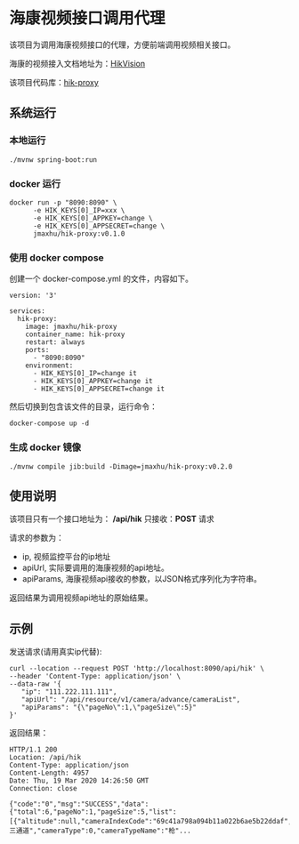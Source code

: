 # 海康视频接口调用代理

该项目为调用海康视频接口的代理，方便前端调用视频相关接口。

海康的视频接入文档地址为：[HikVision](https://open.hikvision.com/docs/37e38899e583cfe4f9879a07a5294bf4)

该项目代码库：[hik-proxy](https://github.com/jmaxhu/hik-proxy)

## 系统运行

### 本地运行

```shell script
./mvnw spring-boot:run
```

### docker 运行

```shell script
docker run -p "8090:8090" \
      -e HIK_KEYS[0]_IP=xxx \
      -e HIK_KEYS[0]_APPKEY=change \
      -e HIK_KEYS[0]_APPSECRET=change \
      jmaxhu/hik-proxy:v0.1.0
```

### 使用 docker compose

创建一个 docker-compose.yml 的文件，内容如下。

```
version: '3'

services:
  hik-proxy:
    image: jmaxhu/hik-proxy
    container_name: hik-proxy
    restart: always
    ports:
      - "8090:8090"
    environment:
      - HIK_KEYS[0]_IP=change it
      - HIK_KEYS[0]_APPKEY=change it
      - HIK_KEYS[0]_APPSECRET=change it
```

然后切换到包含该文件的目录，运行命令：

```
docker-compose up -d
```

### 生成 docker 镜像

```shell script
./mvnw compile jib:build -Dimage=jmaxhu/hik-proxy:v0.2.0
```

## 使用说明

该项目只有一个接口地址为： **/api/hik**
只接收：**POST** 请求

请求的参数为：

 - ip, 视频监控平台的ip地址
 - apiUrl, 实际要调用的海康视频的api地址。
 - apiParams, 海康视频api接收的参数，以JSON格式序列化为字符串。
 
 返回结果为调用视频api地址的原始结果。
 
 ## 示例
 
 发送请求(请用真实ip代替):
 
 ```shell script
curl --location --request POST 'http://localhost:8090/api/hik' \
--header 'Content-Type: application/json' \
--data-raw '{
	"ip": "111.222.111.111",
	"apiUrl": "/api/resource/v1/camera/advance/cameraList",
	"apiParams": "{\"pageNo\":1,\"pageSize\":5}"
}'
```

返回结果：
```
HTTP/1.1 200 
Location: /api/hik
Content-Type: application/json
Content-Length: 4957
Date: Thu, 19 Mar 2020 14:26:50 GMT
Connection: close

{"code":"0","msg":"SUCCESS","data":{"total":6,"pageNo":1,"pageSize":5,"list":[{"altitude":null,"cameraIndexCode":"69c41a798a094b11a022b6ae5b22ddaf","cameraName":"第三通道","cameraType":0,"cameraTypeName":"枪"...
```

